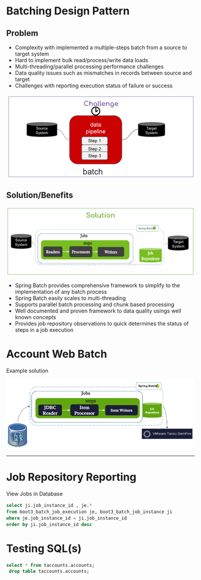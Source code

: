 # Batching Design Pattern

## Problem

- Complexity with implemented a multiple-steps batch from a source to target system
- Hard to implement bulk read/process/write data loads
- Multi-threading/parallel processing performance challenges
- Data quality issues such as mismatches in records between source and target
- Challenges with reporting execution status of failure or success

![batch-problem.png](docs/img/batch-problem.png)

## Solution/Benefits 

![spring-batch-solution.png](docs/img/spring-batch-solution.png)

- Spring Batch provides  comprehensive framework to simplify to the implementation of any batch process
- Spring Batch easily scales to multi-threading
- Supports parallel batch processing and chunk based processing
- Well documented and proven framework to data quality usings well known concepts
- Provides job repository observations to quick determines the status of steps in a job execution


# Account Web Batch

Example solution

![gemfire-postgres-batch.png](docs/img/gemfire-postgres-batch.png)


-----------------

# Job Repository Reporting

View Jobs in Database


```sql
select ji.job_instance_id , je.*  
from boot3_batch_job_execution je, boot3_batch_job_instance ji
where je.job_instance_id = ji.job_instance_id 
order by ji.job_instance_id desc
```

# Testing SQL(s)

```sql
select * from taccounts.accounts;
 drop table taccounts.accounts;
```